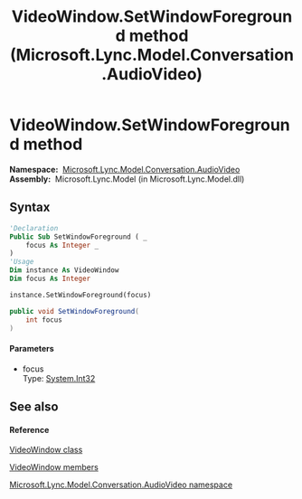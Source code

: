 ﻿---
title: VideoWindow.SetWindowForeground method  (Microsoft.Lync.Model.Conversation.AudioVideo)
TOCTitle: 'SetWindowForeground method '
ms:assetid: M:Microsoft.Lync.Model.Conversation.AudioVideo.VideoWindow.SetWindowForeground(System.Int32)_DI_3_UC_OCS14MrefLyncWPF
ms:mtpsurl: https://msdn.microsoft.com/en-us/library/microsoft.lync.model.conversation.audiovideo.videowindow.setwindowforeground(v=office.15)
ms:contentKeyID: 48589946
ms.date: 07/28/2014
mtps_version: v=office.15
f1_keywords:
- Microsoft.Lync.Model.Conversation.AudioVideo.VideoWindow.SetWindowForeground
dev_langs:
- CSharp
- JScript
- VB
- other
---

# VideoWindow.SetWindowForeground method

**Namespace:**  [Microsoft.Lync.Model.Conversation.AudioVideo](microsoft-lync-model-conversation-audiovideo-namespace_2.md)  
**Assembly:**  Microsoft.Lync.Model (in Microsoft.Lync.Model.dll)

## Syntax

``` vb
'Declaration
Public Sub SetWindowForeground ( _
    focus As Integer _
)
'Usage
Dim instance As VideoWindow
Dim focus As Integer

instance.SetWindowForeground(focus)
```

``` csharp
public void SetWindowForeground(
    int focus
)
```

#### Parameters

  - focus  
    Type: [System.Int32](http://msdn2.microsoft.com/en-us/library/td2s409d)  

## See also

#### Reference

[VideoWindow class](videowindow-class-microsoft-lync-model-conversation-audiovideo_2.md)

[VideoWindow members](videowindow-members-microsoft-lync-model-conversation-audiovideo_2.md)

[Microsoft.Lync.Model.Conversation.AudioVideo namespace](microsoft-lync-model-conversation-audiovideo-namespace_2.md)

